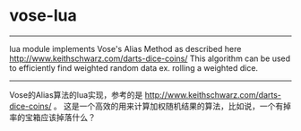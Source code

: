 # vose-lua

----

lua module implements Vose's Alias Method as described here http://www.keithschwarz.com/darts-dice-coins/
This algorithm can be used to efficiently find weighted random data ex. rolling a weighted dice.


----

Vose的Alias算法的lua实现，参考的是 http://www.keithschwarz.com/darts-dice-coins/ 。
这是一个高效的用来计算加权随机结果的算法，比如说，一个有掉率的宝箱应该掉落什么？

